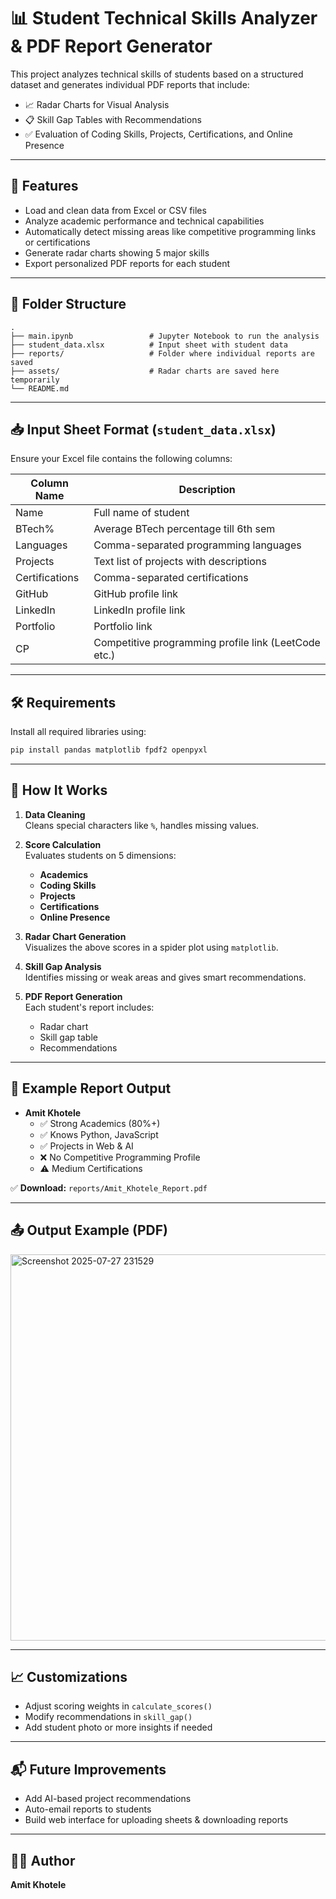 # 📊 Student Technical Skills Analyzer & PDF Report Generator

This project analyzes technical skills of students based on a structured dataset and generates individual PDF reports that include:

- 📈 Radar Charts for Visual Analysis  
- 📋 Skill Gap Tables with Recommendations  
- ✅ Evaluation of Coding Skills, Projects, Certifications, and Online Presence

---

## 🚀 Features

- Load and clean data from Excel or CSV files  
- Analyze academic performance and technical capabilities  
- Automatically detect missing areas like competitive programming links or certifications  
- Generate radar charts showing 5 major skills  
- Export personalized PDF reports for each student

---

## 📁 Folder Structure

```
.
├── main.ipynb                 # Jupyter Notebook to run the analysis
├── student_data.xlsx          # Input sheet with student data
├── reports/                   # Folder where individual reports are saved
├── assets/                    # Radar charts are saved here temporarily
└── README.md
```

---

## 📥 Input Sheet Format (`student_data.xlsx`)

Ensure your Excel file contains the following columns:

| Column Name       | Description                                           |
|-------------------|-------------------------------------------------------|
| Name              | Full name of student                                  |
| BTech%            | Average BTech percentage till 6th sem                 |
| Languages         | Comma-separated programming languages                 |
| Projects          | Text list of projects with descriptions               |
| Certifications    | Comma-separated certifications                        |
| GitHub            | GitHub profile link                                   |
| LinkedIn          | LinkedIn profile link                                 |
| Portfolio         | Portfolio link                                        |
| CP                | Competitive programming profile link (LeetCode etc.)  |

---

## 🛠️ Requirements

Install all required libraries using:

```bash
pip install pandas matplotlib fpdf2 openpyxl
```

---

## 🧠 How It Works

1. **Data Cleaning**  
   Cleans special characters like `%`, handles missing values.

2. **Score Calculation**  
   Evaluates students on 5 dimensions:  
   - **Academics**  
   - **Coding Skills**  
   - **Projects**  
   - **Certifications**  
   - **Online Presence**  

3. **Radar Chart Generation**  
   Visualizes the above scores in a spider plot using `matplotlib`.

4. **Skill Gap Analysis**  
   Identifies missing or weak areas and gives smart recommendations.

5. **PDF Report Generation**  
   Each student's report includes:
   - Radar chart  
   - Skill gap table  
   - Recommendations  

---

## 📌 Example Report Output

- **Amit Khotele**
  - ✅ Strong Academics (80%+)
  - ✅ Knows Python, JavaScript
  - ✅ Projects in Web & AI
  - ❌ No Competitive Programming Profile
  - ⚠️ Medium Certifications

✅ **Download:** `reports/Amit_Khotele_Report.pdf`

---

## 📤 Output Example (PDF)

<img width="635" height="618" alt="Screenshot 2025-07-27 231529" src="https://github.com/user-attachments/assets/f586c4ec-041b-47e0-92e7-88524281055e" />

---

## 📈 Customizations

- Adjust scoring weights in `calculate_scores()`  
- Modify recommendations in `skill_gap()`  
- Add student photo or more insights if needed

---

## 📬 Future Improvements

- Add AI-based project recommendations  
- Auto-email reports to students  
- Build web interface for uploading sheets & downloading reports

---

## 👨‍💻 Author

**Amit Khotele**  
